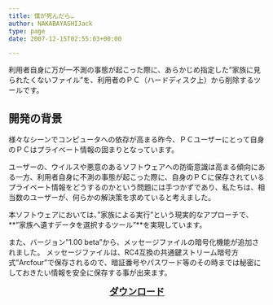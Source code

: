```yaml
---
title: 僕が死んだら…
author: NAKABAYASHIJack
type: page
date: 2007-12-15T02:55:03+00:00

---
```

利用者自身に万が一不測の事態が起こった際に、あらかじめ指定した”家族に見られたくないファイル”を、利用者のＰＣ（ハードディスク上）から削除するツールです。

## 開発の背景

様々なシーンでコンピュータへの依存が高まる昨今、ＰＣユーザーにとって自身のＰＣはプライベート情報の固まりとなっています。

ユーザーの、ウイルスや悪意のあるソフトウェアへの防衛意識は高まる傾向にある一方、利用者自身に不測の事態が起こった際に、自身のＰＣに保存されているプライベート情報をどうするのかという問題には手つかずであり、私たちは、相当数のユーザーが、何らかの解決策を求めていると考えました。

本ソフトウェアにおいては、”家族による実行”という現実的なアプローチで、**”家族へ遺すデータを選択するツール”**を実現しています。

また、バージョン”1.00 beta”から、メッセージファイルの暗号化機能が追加されました。 メッセージファイルは、RC4互換の共通鍵ストリーム暗号方式”Arcfour”で保存されるので、暗証番号やパスワード等のその時までは秘密にしておきたい情報を安全に保存する事が出来ます。

<p style="text-align: center;">
  <strong><span style="font-size: large;"><a href="http://www.c-lis.co.jp/wp-content/uploads/2013/02/whenidie101.zip">ダウンロード</a></span></strong>
</p>

 
